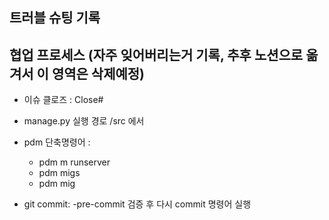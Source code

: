 ## 트러블 슈팅 기록


## 협업 프로세스 (자주 잊어버리는거 기록, 추후 노션으로 옮겨서 이 영역은 삭제예정)

- 이슈 클로즈 : Close#<issuenumber>
- manage.py 실행 경로 /src 에서

- pdm 단축명령어 :
    - pdm m runserver
    - pdm migs
    - pdm mig

- git commit:
    -pre-commit 검증 후 다시 commit 명령어 실행
